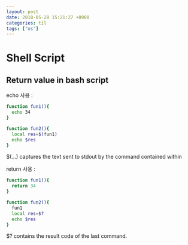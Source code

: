 ```yaml
---
layout: post
date: 2018-05-28 15:21:27 +0900
categories: til
tags: ["os"]
---
```


# Shell Script

## Return value in bash script

echo 사용 :

```bash
function fun1(){
  echo 34
}

function fun2(){
  local res=$(fun1)
  echo $res
}
```

$(...) captures the text sent to stdout by the command contained within

return 사용 :

```bash
function fun1(){
  return 34
}

function fun2(){
  fun1
  local res=$?
  echo $res
}
```

$? contains the result code of the last command.
